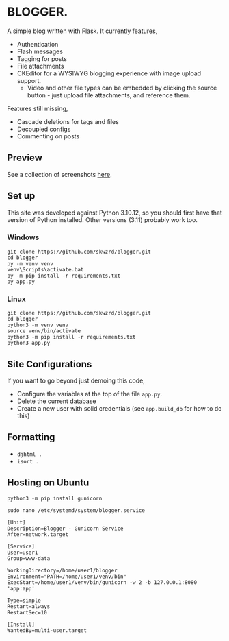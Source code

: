 # BLOGGER.

A simple blog written with Flask. It currently features,

- Authentication
- Flash messages
- Tagging for posts
- File attachments
- CKEditor for a WYSIWYG blogging experience with image upload support. 
    - Video and other file types can be embedded by clicking the source button - just upload file attachments, and reference them.

Features still missing,

- Cascade deletions for tags and files
- Decoupled configs
- Commenting on posts


## Preview

See a collection of screenshots [here](resources/README.md).

## Set up

This site was developed against Python 3.10.12, so you should first have that version of Python installed. Other versions (3.11) probably work too.

### Windows
```
git clone https://github.com/skwzrd/blogger.git
cd blogger
py -m venv venv
venv\Scripts\activate.bat
py -m pip install -r requirements.txt
py app.py
```

### Linux
```
git clone https://github.com/skwzrd/blogger.git
cd blogger
python3 -m venv venv
source venv/bin/activate
python3 -m pip install -r requirements.txt
python3 app.py
```


## Site Configurations

If you want to go beyond just demoing this code,

- Configure the variables at the top of the file `app.py`.
- Delete the current database
- Create a new user with solid credentials (see `app.build_db` for how to do this)


## Formatting

- `djhtml .`
- `isort .`


## Hosting on Ubuntu

`python3 -m pip install gunicorn`

`sudo nano /etc/systemd/system/blogger.service`

```service
[Unit]
Description=Blogger - Gunicorn Service
After=network.target

[Service]
User=user1
Group=www-data

WorkingDirectory=/home/user1/blogger
Environment="PATH=/home/user1/venv/bin"
ExecStart=/home/user1/venv/bin/gunicorn -w 2 -b 127.0.0.1:8080 'app:app'

Type=simple
Restart=always
RestartSec=10

[Install]
WantedBy=multi-user.target
```